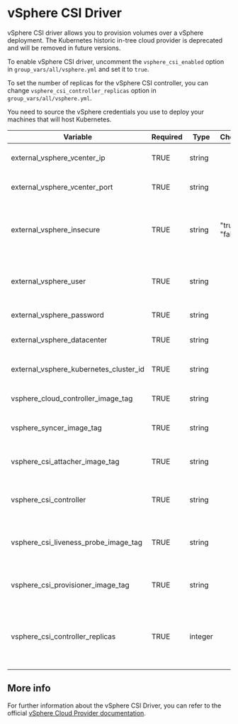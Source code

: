 # vSphere CSI Driver

vSphere CSI driver allows you to provision volumes over a vSphere deployment. The Kubernetes historic in-tree cloud provider is deprecated and will be removed in future versions.

To enable vSphere CSI driver, uncomment the `vsphere_csi_enabled` option in `group_vars/all/vsphere.yml` and set it to `true`.

To set the number of replicas for the vSphere CSI controller, you can change `vsphere_csi_controller_replicas` option in `group_vars/all/vsphere.yml`.

You need to source the vSphere credentials you use to deploy your machines that will host Kubernetes.

| Variable                               | Required | Type    | Choices                    | Default                   | Comment                                                        |
|----------------------------------------|----------|---------|----------------------------|---------------------------|----------------------------------------------------------------|
| external_vsphere_vcenter_ip            | TRUE     | string  |                            |                           | IP/URL of the vCenter                                          |
| external_vsphere_vcenter_port          | TRUE     | string  |                            | "443"                     | Port of the vCenter API                                        |
| external_vsphere_insecure              | TRUE     | string  | "true", "false"            | "true"                    | set to "true" if the host above uses a self-signed cert        |
| external_vsphere_user                  | TRUE     | string  |                            |                           | User name for vCenter with required privileges                 |
| external_vsphere_password              | TRUE     | string  |                            |                           | Password for vCenter                                           |
| external_vsphere_datacenter            | TRUE     | string  |                            |                           | Datacenter name to use                                         |
| external_vsphere_kubernetes_cluster_id | TRUE     | string  |                            | "kubernetes-cluster-id"   | Kubernetes cluster ID to use                                   |
| vsphere_cloud_controller_image_tag     | TRUE     | string  |                            | "latest"                  | Kubernetes cluster ID to use                                   |
| vsphere_syncer_image_tag               | TRUE     | string  |                            | "v1.0.2"                  | Syncer image tag to use                                        |
| vsphere_csi_attacher_image_tag         | TRUE     | string  |                            | "v1.1.1"                  | CSI attacher image tag to use                                  |
| vsphere_csi_controller                 | TRUE     | string  |                            | "v1.0.2"                  | CSI controller image tag to use                                |
| vsphere_csi_liveness_probe_image_tag   | TRUE     | string  |                            | "v1.1.0"                  | CSI liveness probe image tag to use                            |
| vsphere_csi_provisioner_image_tag      | TRUE     | string  |                            | "v1.2.2"                  | CSI provisioner image tag to use                               |
| vsphere_csi_controller_replicas        | TRUE     | integer |                            | 1                         | Number of pods Kubernetes should deploy for the CSI controller |

## More info

For further information about the vSphere CSI Driver, you can refer to the official [vSphere Cloud Provider documentation](https://cloud-provider-vsphere.sigs.k8s.io/container_storage_interface.html).

